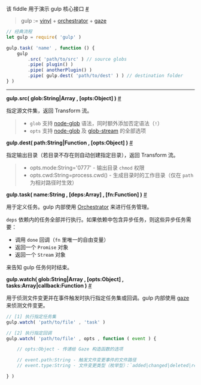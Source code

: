 该 fiddle 用于演示 gulp 核心接口 [#](https://github.com/gulpjs/gulp/blob/master/docs/API.md)

> gulp := [vinyl](https://github.com/gulpjs/vinyl) + [orchestrator](https://github.com/robrich/orchestrator) + [gaze](https://github.com/shama/gaze)

```js
// 经典流程
let gulp = require( 'gulp' )

gulp.task( 'name' , function () {
    gulp
        .src( 'path/to/src' ) // source globs
        .pipe( plugin() )
        .pipe( anotherPlugin() )
        .pipe( gulp.dest( 'path/to/dest' ) ) // destination folder
} )
```

---

__gulp.src( glob:String|Array , [opts:Object] )__ [#](https://github.com/gulpjs/gulp/blob/master/docs/API.md#gulpsrcglobs-options)

指定源文件集，返回 Transform 流。

> - `glob` 支持 [node-glob](https://github.com/isaacs/node-glob) 语法，同时额外添加否定语法（`!`）
> - `opts` 支持 [node-glob](https://github.com/isaacs/node-glob#options) 及 [glob-stream](https://github.com/gulpjs/glob-stream#options) 的全部选项

__gulp.dest( path:String|Function , [opts:Object] )__ [#](https://github.com/gulpjs/gulp/blob/master/docs/API.md#gulpdestpath-options)

指定输出目录（若目录不存在则自动创建指定目录），返回 Transform 流。

> - opts.mode:String='0777' - 输出目录 `chmod` 权限
> - opts.cwd:String=process.cwd() - 生成目录时的工作目录（仅在 `path` 为相对路径时生效）

__gulp.task( name:String , [deps:Array] , [fn:Function] )__ [#](https://github.com/gulpjs/gulp/blob/master/docs/API.md#gulptaskname--deps--fn)

用于定义任务。gulp 内部使用 [Orchestrator](https://github.com/robrich/orchestrator) 来进行任务管理。

`deps` 依赖内的任务全部并行执行。如果依赖中包含异步任务，则这些异步任务需要：

- 调用 `done` 回调（`fn` 里唯一的自由变量）
- 返回一个 `Promise` 对象
- 返回一个 `Stream` 对象

来告知 gulp 任务何时结束。

__gulp.watch( glob:String|Array , [opts:Object] , tasks:Array|callback:Function )__ [#](https://github.com/gulpjs/gulp/blob/master/docs/API.md#gulpwatchglob--opts-tasks-or-gulpwatchglob--opts-cb)

用于侦测文件变更并在事件触发时执行指定任务集或回调。gulp 内部使用 [gaze](https://github.com/shama/gaze) 来侦测文件变更。

```js
// [1] 执行指定任务集
gulp.watch( 'path/to/file' , 'task' )

// [2] 执行指定回调
gulp.watch( 'path/to/file' , opts , function ( event ) {

    // opts:Object - 传递给 Gaze 构造函数的选项

    // event.path:String - 触发文件变更事件的文件路径
    // event.type:String - 文件变更类型（枚举型）：`added|changed|deleted|renamed`

} )
```
